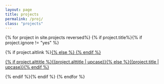 ```yaml
---
layout: page
title: projects
permalink: /proj/
class: "projects"
---
```


<div>
{% for project in site.projects reversed%}
{% if project.title%}{% if project.ignore != "yes" %}

{% if project.altlink %}<a class="link" href="{{ project.altlink }}">{% else %}  <a class="link" href="{{ project.url | prepend: site.baseurl }}">{% endif %}


<span class="title">{% if project.alttitle %}{{project.alttitle | upcase}}{% else %}{{project.title | upcase}}{% endif %}</span><br>


</a>


<!-- <div class="thumbnail size-1-1">

  	<div class="resource pink-border">

       {% if project.altlink %}<a class="link" href="{{ project.altlink }}">{% else %}  <a class="link" href="{{ project.url | prepend: site.baseurl }}">{% endif %}

  			<img class="image" src="/img/{{ project.imgName }}" width="100%" onmouseover="this.src='/img/{{ project.imgName2 }}';" onmouseout="this.src='/img/{{ project.imgName }}';">

  			<div><span class="title">{% if project.alttitle %}{{project.alttitle | upcase}}{% else %}{{project.title | upcase}}{% endif %}</span></div>

  	</div>

    <div class="caption">
	<p class="small">{{project.description}}</p></div>
</div> -->


{% endif %}{% endif %}
{% endfor %}





</div>
